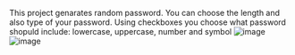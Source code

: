 This project genarates random password. You can choose the length and also type of your password. Using checkboxes you choose what password shopuld include:  lowercase, uppercase, number and symbol
![image](https://user-images.githubusercontent.com/113437980/197768133-4e7858a7-8734-474c-ad17-a1ce950494b4.png)
![image](https://user-images.githubusercontent.com/113437980/197768180-a8dfc5d3-5942-4ef5-a6a2-2a34347f9d55.png)
